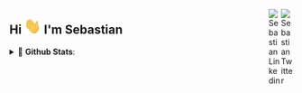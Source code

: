 <a href="https://twitter.com/juansebashr" target="_blank" rel="nofollow"><img align="right" alt="Sebastian Twitter" width="22px" src="https://cdn.jsdelivr.net/npm/simple-icons@v3/icons/twitter.svg" /></a><a href="https://www.linkedin.com/in/sebastian-hernandez-reyes-76a0a8148/" target="_blank" rel="nofollow"><img align="right" alt="Sebastian Linkedin" width="22px" src="https://cdn.jsdelivr.net/npm/simple-icons@v3/icons/linkedin.svg" /></a>

## Hi <img src="https://raw.githubusercontent.com/ABSphreak/ABSphreak/master/gifs/Hi.gif" width="30px"> I'm Sebastian
<details close>
 <summary> 🚀 <b>Github Stats</b>: </summary>
<br>
<p align = "center">
  <img src = "https://github-readme-stats.vercel.app/api?username=juansebashr&show_icons=true&count_private=true&theme=dracula&line_height=30">
  <img src = "https://github-readme-stats.vercel.app/api/top-langs/?username=juansebashr&theme=dracula&line_height=28&langs_count=3">
</p>
</details>


<!--
**juansebashr/juansebashr** is a ✨ _special_ ✨ repository because its `README.md` (this file) appears on your GitHub profile.

Here are some ideas to get you started:

- 🔭 I’m currently working on ...
- 🌱 I’m currently learning ...
- 👯 I’m looking to collaborate on ...
- 🤔 I’m looking for help with ...
- 💬 Ask me about ...
- 📫 How to reach me: ...
- 😄 Pronouns: ...
- ⚡ Fun fact: ...
-->
